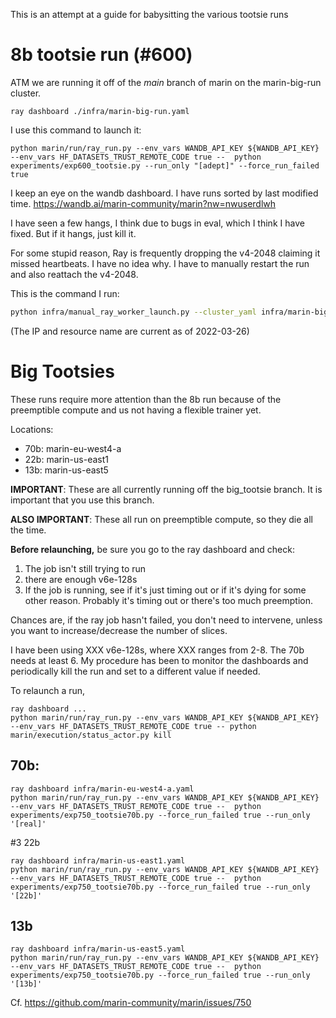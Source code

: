 This is an attempt at a guide for babysitting the various tootsie runs


# 8b tootsie run (#600)

ATM we are running it off of the *main* branch of marin on the marin-big-run cluster.

```
ray dashboard ./infra/marin-big-run.yaml
```

I use this command to launch it:

```
python marin/run/ray_run.py --env_vars WANDB_API_KEY ${WANDB_API_KEY}  --env_vars HF_DATASETS_TRUST_REMOTE_CODE true --  python experiments/exp600_tootsie.py --run_only "[adept]" --force_run_failed true
```

I keep an eye on the wandb dashboard. I have runs sorted by last modified time. https://wandb.ai/marin-community/marin?nw=nwuserdlwh

I have seen a few hangs, I think due to bugs in eval, which I think I have fixed. But if it hangs, just kill it.

For some stupid reason, Ray is frequently dropping the v4-2048 claiming it missed heartbeats. I have no idea why. I have to manually restart the run
and also reattach the v4-2048.

This is the command I run:

```bash
python infra/manual_ray_worker_launch.py --cluster_yaml infra/marin-big-run.yaml --reserved --tpu_type v4-2048 --zone us-central2-b --head 10.130.1.66 --tpu_name ray-worker-manual-66nw3n5u
```

(The IP and resource name are current as of 2022-03-26)


# Big Tootsies

These runs require more attention than the 8b run because of the preemptible compute and us not having a flexible trainer yet.

Locations:

- 70b: marin-eu-west4-a
- 22b: marin-us-east1
- 13b: marin-us-east5

**IMPORTANT**: These are all currently running off the big_tootsie branch. It is important that you use this branch.

**ALSO IMPORTANT**: These all run on preemptible compute, so they die all the time.

**Before relaunching,** be sure you go to the ray dashboard and check:

1. The job isn't still trying to run
2. there are enough v6e-128s
3. If the job is running, see if it's just timing out or if it's dying for some other reason. Probably it's timing out or there's too much preemption.

Chances are, if the ray job hasn't failed, you don't need to intervene, unless you want to increase/decrease the number of slices.

I have been using XXX v6e-128s, where XXX ranges from 2-8. The 70b needs at least 6. My procedure has been to monitor the dashboards and periodically kill the run and set to a different value if needed.

To relaunch a run,

```
ray dashboard ...
python marin/run/ray_run.py --env_vars WANDB_API_KEY ${WANDB_API_KEY}  --env_vars HF_DATASETS_TRUST_REMOTE_CODE true -- python marin/execution/status_actor.py kill
```

## 70b:

```
ray dashboard infra/marin-eu-west4-a.yaml
python marin/run/ray_run.py --env_vars WANDB_API_KEY ${WANDB_API_KEY}  --env_vars HF_DATASETS_TRUST_REMOTE_CODE true --  python experiments/exp750_tootsie70b.py --force_run_failed true --run_only '[real]'
```

#3 22b

```
ray dashboard infra/marin-us-east1.yaml
python marin/run/ray_run.py --env_vars WANDB_API_KEY ${WANDB_API_KEY}  --env_vars HF_DATASETS_TRUST_REMOTE_CODE true --  python experiments/exp750_tootsie70b.py --force_run_failed true --run_only '[22b]'
```


## 13b

```
ray dashboard infra/marin-us-east5.yaml
python marin/run/ray_run.py --env_vars WANDB_API_KEY ${WANDB_API_KEY}  --env_vars HF_DATASETS_TRUST_REMOTE_CODE true --  python experiments/exp750_tootsie70b.py --force_run_failed true --run_only '[13b]'
```


Cf. https://github.com/marin-community/marin/issues/750
